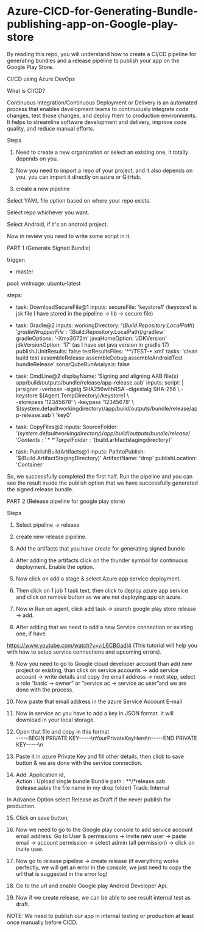 # Azure-CICD-for-Generating-Bundle-publishing-app-on-Google-play-store
By reading this repo, you will understand how to create a CI/CD pipeline for generating bundles and a release pipeline to publish your app on the Google Play Store.


CI/CD using Azure DevOps 

What is CI/CD? 

Continuous Integration/Continuous Deployment or Delivery is an automated process that enables development teams to continuously integrate code changes, test those changes, and deploy them to production environments. It helps to streamline software development and delivery, improve code quality, and reduce manual efforts. 

 

Steps 
1. Need to create a new organization or select an existing one, it totally depends on you. 

2. Now you need to import a repo of your project, and it also depends on you, you can import it directly on azure or GitHub. 

3. create a new pipeline  

Select YAML file option based on where your repo exists.  

Select repo whichever you want. 

Select Android, if it's an android project. 

Now in review you need to write some script in it. 

 

PART 1 (Generate Signed Bundle) 



trigger: 
- master
  
pool: 
vmImage: ubuntu-latest 

steps: 
- task: DownloadSecureFile@1 
inputs: 
secureFile: 'keystore1' 
(keystore1 is jsk file I have stored in the pipeline -> lib -> secure file) 

- task: Gradle@2 
inputs: 
workingDirectory: '$(Build.Repository.LocalPath)' 
gradleWrapperFile: '$(Build.Repository.LocalPath)/gradlew' 
gradleOptions: '-Xmx3072m' 
javaHomeOption: 'JDKVersion' 
jdkVersionOption: '17'   (as I have set java version in gradle 17)   
publishJUnitResults: false 
testResultsFiles: '**/TEST-*.xml' 
tasks: 'clean build test assembleRelease assembleDebug assembleAndroidTest bundleRelease' 
sonarQubeRunAnalysis: false

- task: CmdLine@2 
displayName: 'Signing and aligning AAB file(s) app/build/outputs/bundle/release/app-release.aab' 
inputs: 
script: | 
jarsigner -verbose -sigalg SHA256withRSA -digestalg SHA-256 \ 
-keystore $(Agent.TempDirectory)/keystore1 \  
-storepass '12345678' \ 
-keypass '12345678' \ 
$(system.defaultworkingdirectory)/app/build/outputs/bundle/release/app-release.aab \ 
'key0' 

- task: CopyFiles@2 
inputs: 
SourceFolder: '$(system.defaultworkingdirectory)/app/build/outputs/bundle/release/' 
Contents: '**' 
TargetFolder: '$(build.artifactstagingdirectory)' 

- task: PublishBuildArtifacts@1 
inputs: 
PathtoPublish: '$(Build.ArtifactStagingDirectory)' 
ArtifactName: 'drop' 
publishLocation: 'Container'


So, we successfully completed the first half. Run the pipeline and you can see the result inside the publish option that we have successfully generated the signed release bundle. 

PART 2 (Release pipeline for google play store) 

Steps 
1. Select pipeline -> release 

2. create new release pipeline. 

3. Add the artifacts that you have create for generating signed bundle 

4. After adding the artifacts click on the thunder symbol for continuous deployment. Enable the option. 

5. Now click on add a stage & select Azure app service deployment. 

6. Then click on 1 job 1 task text, then click to deploy azure app service and click on remove button as we are not deploying app on azure. 

7. Now in Run on agent, click add task -> search google play store release -> add. 

8. After adding that we need to add a new Service connection or existing one, if have. 

https://www.youtube.com/watch?v=vlL6CBGadI4  (This tutorial will help you with how to setup service connections and upcoming errors). 

9. Now you need to go to Google cloud developer account than add new project or existing, than click on service accounts -> add service account -> write details and copy the email address -> next step, select a role “basic -> owner” or “service ac -> service ac user”and we are done with the process. 

10. Now paste that email address in the azure Service Account E-mail  

11. Now in service ac you have to add a key in JSON format. It will download in your local storage. 

12. Open that file and copy in this format  
-----BEGIN PRIVATE KEY-----\nYourPrivateKeyHere\n-----END PRIVATE KEY-----\n 

13. Paste it in azure Private Key and fill other details, then click to save button & we are done with the service connection. 

14. Add: Application id,  
Action : Upload single bundle 
Bundle path : **/*release.aab  (release.aabis the file name in my drop folder) 
Track: Internal 
 
In Advance Option select Release as Draft if the never publish for production. 

15. Click on save button,  

16. Now we need to go to the Google play console to add service account email address. 
Go to User & permissions -> invite new user -> paste email -> account permission -> select admin (all permission) -> click on invite user. 

17. Now go to release pipeline -> create release (if everything works perfectly, we will get an error in the console, we just need to copy the url that is suggested in the error log) 

18. Go to the url and enable Google play Android Developer Api. 

19. Now if we create release, we can be able to see result internal test as draft. 
 
NOTE: We need to publish our app in internal testing or production at least once manually before CICD. 

 

 
